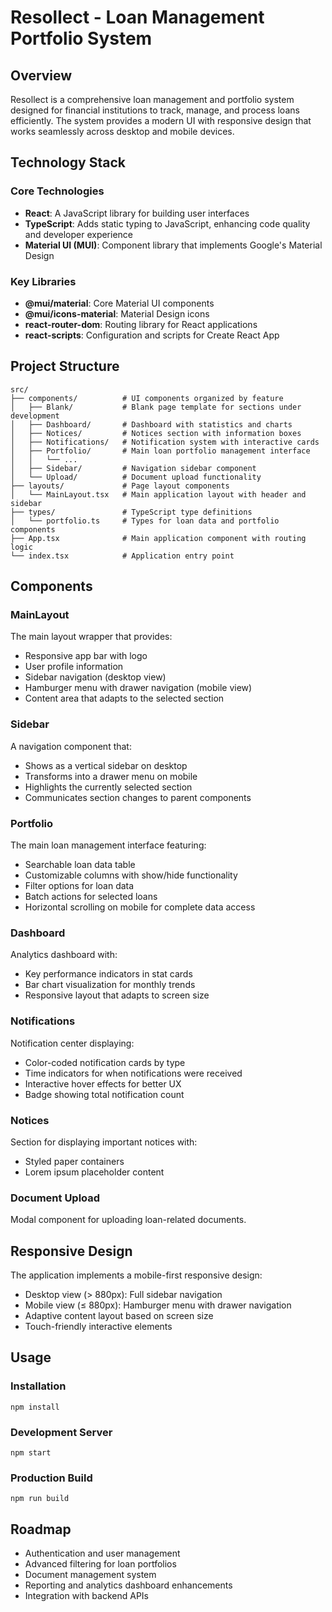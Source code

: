 # Resollect - Loan Management Portfolio System

## Overview
Resollect is a comprehensive loan management and portfolio system designed for financial institutions to track, manage, and process loans efficiently. The system provides a modern UI with responsive design that works seamlessly across desktop and mobile devices.

## Technology Stack

### Core Technologies
- **React**: A JavaScript library for building user interfaces
- **TypeScript**: Adds static typing to JavaScript, enhancing code quality and developer experience
- **Material UI (MUI)**: Component library that implements Google's Material Design

### Key Libraries
- **@mui/material**: Core Material UI components
- **@mui/icons-material**: Material Design icons
- **react-router-dom**: Routing library for React applications
- **react-scripts**: Configuration and scripts for Create React App

## Project Structure

```
src/
├── components/          # UI components organized by feature
│   ├── Blank/           # Blank page template for sections under development
│   ├── Dashboard/       # Dashboard with statistics and charts
│   ├── Notices/         # Notices section with information boxes
│   ├── Notifications/   # Notification system with interactive cards
│   ├── Portfolio/       # Main loan portfolio management interface
│   │   └── ...
│   ├── Sidebar/         # Navigation sidebar component
│   └── Upload/          # Document upload functionality
├── layouts/             # Page layout components
│   └── MainLayout.tsx   # Main application layout with header and sidebar
├── types/               # TypeScript type definitions
│   └── portfolio.ts     # Types for loan data and portfolio components
├── App.tsx              # Main application component with routing logic
└── index.tsx            # Application entry point
```

## Components

### MainLayout
The main layout wrapper that provides:
- Responsive app bar with logo
- User profile information
- Sidebar navigation (desktop view)
- Hamburger menu with drawer navigation (mobile view)
- Content area that adapts to the selected section

### Sidebar
A navigation component that:
- Shows as a vertical sidebar on desktop
- Transforms into a drawer menu on mobile
- Highlights the currently selected section
- Communicates section changes to parent components

### Portfolio
The main loan management interface featuring:
- Searchable loan data table
- Customizable columns with show/hide functionality
- Filter options for loan data
- Batch actions for selected loans
- Horizontal scrolling on mobile for complete data access

### Dashboard
Analytics dashboard with:
- Key performance indicators in stat cards
- Bar chart visualization for monthly trends
- Responsive layout that adapts to screen size

### Notifications
Notification center displaying:
- Color-coded notification cards by type
- Time indicators for when notifications were received
- Interactive hover effects for better UX
- Badge showing total notification count

### Notices
Section for displaying important notices with:
- Styled paper containers
- Lorem ipsum placeholder content

### Document Upload
Modal component for uploading loan-related documents.

## Responsive Design
The application implements a mobile-first responsive design:
- Desktop view (> 880px): Full sidebar navigation
- Mobile view (≤ 880px): Hamburger menu with drawer navigation
- Adaptive content layout based on screen size
- Touch-friendly interactive elements

## Usage

### Installation
```
npm install
```

### Development Server
```
npm start
```

### Production Build
```
npm run build
```

## Roadmap
- Authentication and user management
- Advanced filtering for loan portfolios
- Document management system
- Reporting and analytics dashboard enhancements
- Integration with backend APIs 